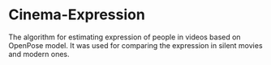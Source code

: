 # Cinema-Expression
The algorithm for estimating expression of people in videos based on OpenPose model. It was used for comparing the expression in silent movies and modern ones. 

